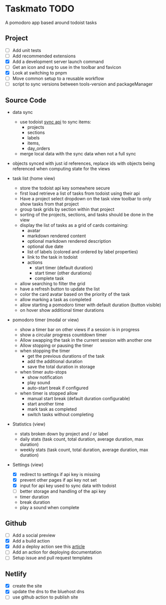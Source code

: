 # Taskmato TODO

A pomodoro app based around todoist tasks

## Project

- [ ] Add unit tests
- [ ] Add recommended extensions
- [x] Add a development server launch command
- [ ] Get an icon and svg to use in the toolbar and favicon
- [x] Look at switching to pnpm
- [ ] Move common setup to a reusable workflow
- [ ] script to sync versions between tools-version and packageManager

## Source Code

- data sync

  - use todoist [sync api](https://developer.todoist.com/sync/v9/#read-resources) to sync items:
    - projects
    - sections
    - labels
    - items,
    - day_orders
  - merge local data with the sync data when not a full sync

- objects synced with just id references, replace ids with objects being referenced when computing state for the views

- task list (home view)

  - store the todoist api key somewhere secure
  - first load retrieve a list of tasks from todoist using their api
  - Have a project select dropdown on the task view toolbar to only show tasks from that project
  - group task grids by section within that project
  - sorting of the projects, sections, and tasks should be done in the view
  - display the list of tasks as a grid of cards containing:
    - avatar
    - markdown rendered content
    - optional markdown rendered description
    - optional due date
    - list of labels (colored and ordered by label properties)
    - link to the task in todoist
    - actions
      - start timer (default duration)
      - start timer (other durations)
      - complete task
  - allow searching to filter the grid
  - have a refresh button to update the list
  - color the card avatar based on the priority of the task
  - allow marking a task as completed
  - allow starting a pomodoro timer with default duration (button visible)
  - on hover show additional timer durations

- pomodoro timer (modal or view)

  - show a timer bar on other views if a session is in progress
  - show a circular progress countdown timer
  - Allow swapping the task in the current session with another one
  - Allow stopping or pausing the timer
  - when stopping the timer
    - get the previous durations of the task
    - add the additional duration
    - save the total duration in storage
  - when timer auto-stops
    - show notification
    - play sound
    - auto-start break if configured
  - when timer is stopped allow
    - manual start break (default duration configurable)
    - start another time
    - mark task as completed
    - switch tasks without completing

- Statistics (view)

  - stats broken down by project and / or label
  - daily stats (task count, total duration, average duration, max duration)
  - weekly stats (task count, total duration, average duration, max duration)

- Settings (view)
  - [x] redirect to settings if api key is missing
  - [x] prevent other pages if api key not set
  - [x] input for api key used to sync data with todoist
  - [ ] better storage and handling of the api key
  - timer duration
  - break duration
  - play a sound when complete

## Github

- [ ] Add a social preview
- [x] Add a build action
- [x] Add a deploy action see this [article](https://www.raulmelo.me/en/blog/deploying-netlify-github-actions-guide)
- [ ] Add an action for deploying documentation
- [ ] Setup issue and pull request templates

## Netlify

- [x] create the site
- [x] update the dns to the bluehost dns
- [ ] use github action to publish site
